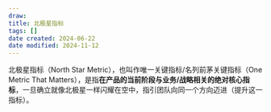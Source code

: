 ```yaml
---
draw:
title: 北极星指标
tags: []
date created: 2024-06-22
date modified: 2024-11-12
---
```


北极星指标（North Star Metric），也叫作唯一关键指标/名列前茅关键指标（One Metric That Matters），是指**在产品的当前阶段与业务/战略相关的绝对核心指标**，一旦确立就像北极星一样闪耀在空中，指引团队向同一个方向迈进（提升这一指标）。
